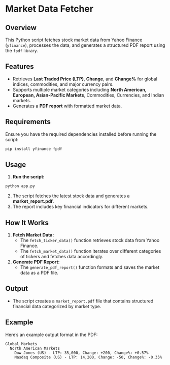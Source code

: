 # Market Data Fetcher

## Overview
This Python script fetches stock market data from Yahoo Finance (`yfinance`), processes the data, and generates a structured PDF report using the `fpdf` library.

## Features
- Retrieves **Last Traded Price (LTP)**, **Change**, and **Change%** for global indices, commodities, and major currency pairs.
- Supports multiple market categories including **North American, European, Asian-Pacific Markets**, Commodities, Currencies, and Indian markets.
- Generates a **PDF report** with formatted market data.

## Requirements
Ensure you have the required dependencies installed before running the script:
```sh
pip install yfinance fpdf
```

## Usage
1. **Run the script:**
```sh
python app.py
```
2. The script fetches the latest stock data and generates a **market_report.pdf**.
3. The report includes key financial indicators for different markets.

## How It Works
1. **Fetch Market Data:**
   - The `fetch_ticker_data()` function retrieves stock data from Yahoo Finance.
   - The `fetch_market_data()` function iterates over different categories of tickers and fetches data accordingly.
2. **Generate PDF Report:**
   - The `generate_pdf_report()` function formats and saves the market data as a PDF file.
   
## Output
- The script creates a `market_report.pdf` file that contains structured financial data categorized by market type.

## Example
Here’s an example output format in the PDF:
```
Global Markets
  North American Markets
    Dow Jones (US) - LTP: 35,000, Change: +200, Change%: +0.57%
    Nasdaq Composite (US) - LTP: 14,200, Change: -50, Change%: -0.35%
```

